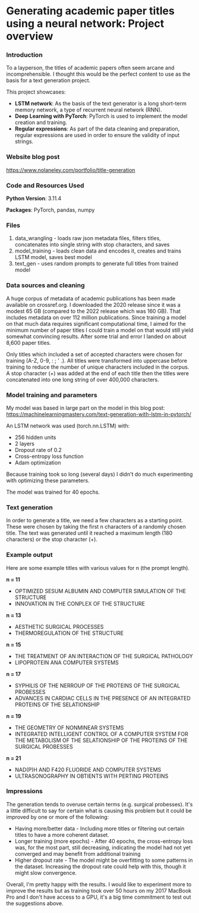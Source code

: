 # Generating academic paper titles using a neural network: Project overview
### Introduction
To a layperson, the titles of academic papers often seem arcane and incomprehensible. I thought this would be the perfect content to use as the basis for a text generation project. 

This project showcases:
- **LSTM network**: As the basis of the text generator is a long short-term memory network, a type of recurrent neural network (RNN).
- **Deep Learning with PyTorch**: PyTorch is used to implement the model creation and training.
- **Regular expressions**: As part of the data cleaning and preparation, regular expressions are used in order to ensure the validity of input strings.

### Website blog post
https://www.nolaneley.com/portfolio/title-generation

### Code and Resources Used
**Python Version**: 3.11.4

**Packages**: PyTorch, pandas, numpy

### Files
1. data_wrangling - loads raw json metadata files, filters titles, concatenates into single string with stop characters, and saves
2. model_training - loads clean data and encodes it, creates and trains LSTM model, saves best model
3. text_gen - uses random prompts to generate full titles from trained model

### Data sources and cleaning
A huge corpus of metadata of academic publications has been made available on crossref.org. I downloaded the 2020 release since it was a modest 65 GB (compared to the 2022 release which was 160 GB). That includes metadata on over 112 million publications. Since training a model on that much data requires significant computational time, I aimed for the minimum number of paper titles I could train a model on that would still yield somewhat convincing results. After some trial and error I landed on about 8,600 paper titles.

Only titles which included a set of accepted characters were chosen for training (A-Z, 0-9, : ; ' .). All titles were transformed into uppercase before training to reduce the number of unique characters included in the corpus. A stop character (+) was added at the end of each title then the titles were concatenated into one long string of over 400,000 characters.

### Model training and parameters
My model was based in large part on the model in this blog post: https://machinelearningmastery.com/text-generation-with-lstm-in-pytorch/

An LSTM network was used (torch.nn.LSTM) with:
- 256 hidden units
- 2 layers
- Dropout rate of 0.2
- Cross-entropy loss function
- Adam optimization

Because training took so long (several days) I didn't do much experimenting with optimizing these parameters.

The model was trained for 40 epochs.

### Text generation
In order to generate a title, we need a few characters as a starting point. These were chosen by taking the first n characters of a randomly chosen title. The text was generated until it reached a maximum length (180 characters) or the stop character (+).

### Example output
Here are some example titles with various values for n (the prompt length).

**n = 11**
- OPTIMIZED SESUM ALBUMIN AND COMPUTER SIMULATION OF THE STRUCTURE
- INNOVATION IN THE CONPLEX OF THE STRUCTURE

**n = 13**
- AESTHETIC SURGICAL PROCESSES
- THERMOREGULATION OF THE STRUCTURE

**n = 15**
- THE TREATMENT OF AN INTERACTION OF THE SURGICAL PATHOLOGY
- LIPOPROTEIN ANA COMPUTER SYSTEMS

**n = 17**
- SYPHILIS OF THE NERROUP OF THE PROTEINS OF THE SURGICAL PROBESSES
- ADVANCES IN CARDIAC CELLS IN THE PRESENCE OF AN INTEGRATED PROTEINS OF THE SELATIONSHIP

**n = 19**
- THE GEOMETRY OF NONMINEAR SYSTEMS
- INTEGRATED INTELLIGENT CONTROL OF A COMPUTER SYSTEM FOR THE METABOLISM OF THE SELATIONSHIP OF THE PROTEINS OF THE SURGICAL PROBESSES

**n = 21**
- NAD(P)H AND F420 FLUORIDE AND COMPUTER SYSTEMS
- ULTRASONOGRAPHY IN OBTIENTS WITH PERTING PROTEINS

### Impressions
The generation tends to overuse certain terms (e.g. surgical probesses). It's a little difficult to say for certain what is causing this problem but it could be improved by one or more of the following:
- Having more/better data - Including more titles or filtering out certain titles to have a more coherent dataset.
- Longer training (more epochs) - After 40 epochs, the cross-entropy loss was, for the most part, still decreasing, indicating the model had not yet converged and may benefit from additional training
- Higher dropout rate - The model might be overfitting to some patterns in the dataset. Increasing the dropout rate could help with this, though it might slow convergence.

Overall, I'm pretty happy with the results. I would like to experiment more to improve the results but as training took over 50 hours on my 2017 MacBook Pro and I don't have access to a GPU, it's a big time commitment to test out the suggestions above.

